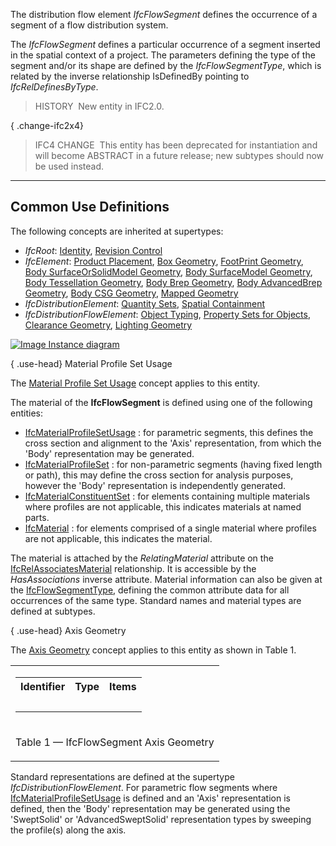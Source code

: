 ﻿The distribution flow element _IfcFlowSegment_ defines the occurrence of a segment of a flow distribution system.

The _IfcFlowSegment_ defines a particular occurrence of a segment inserted in the spatial context of a project. The parameters defining the type of the segment and/or its shape are defined by the _IfcFlowSegmentType_, which is related by the inverse relationship IsDefinedBy pointing to _IfcRelDefinesByType_.

> HISTORY&nbsp; New entity in IFC2.0.

{ .change-ifc2x4}
> IFC4 CHANGE&nbsp; This entity has been deprecated for instantiation and will become ABSTRACT in a future release; new subtypes should now be used instead.

___
## Common Use Definitions
The following concepts are inherited at supertypes:

* _IfcRoot_: [Identity](../../templates/identity.htm), [Revision Control](../../templates/revision-control.htm)
* _IfcElement_: [Product Placement](../../templates/product-placement.htm), [Box Geometry](../../templates/box-geometry.htm), [FootPrint Geometry](../../templates/footprint-geometry.htm), [Body SurfaceOrSolidModel Geometry](../../templates/body-surfaceorsolidmodel-geometry.htm), [Body SurfaceModel Geometry](../../templates/body-surfacemodel-geometry.htm), [Body Tessellation Geometry](../../templates/body-tessellation-geometry.htm), [Body Brep Geometry](../../templates/body-brep-geometry.htm), [Body AdvancedBrep Geometry](../../templates/body-advancedbrep-geometry.htm), [Body CSG Geometry](../../templates/body-csg-geometry.htm), [Mapped Geometry](../../templates/mapped-geometry.htm)
* _IfcDistributionElement_: [Quantity Sets](../../templates/quantity-sets.htm), [Spatial Containment](../../templates/spatial-containment.htm)
* _IfcDistributionFlowElement_: [Object Typing](../../templates/object-typing.htm), [Property Sets for Objects](../../templates/property-sets-for-objects.htm), [Clearance Geometry](../../templates/clearance-geometry.htm), [Lighting Geometry](../../templates/lighting-geometry.htm)

[![Image](../../../img/diagram.png)&nbsp;Instance diagram](../../../annex/annex-d/common-use-definitions/ifcflowsegment.htm)

{ .use-head}
Material Profile Set Usage

The [Material Profile Set Usage](../../templates/material-profile-set-usage.htm) concept applies to this entity.

The material of the **IfcFlowSegment** is defined using one of the following entities:

* [IfcMaterialProfileSetUsage](../../ifcmaterialresource/lexical/ifcmaterialprofilesetusage.htm) : for parametric segments, this defines the cross section and alignment to the 'Axis' representation, from which the 'Body' representation may be generated.
* [IfcMaterialProfileSet](../../ifcmaterialresource/lexical/ifcmaterialprofilesetusage.htm) : for non-parametric segments (having fixed length or path), this may define the cross section for analysis purposes, however the 'Body' representation is independently generated.
* [IfcMaterialConstituentSet](../../ifcmaterialresource/lexical/ifcmaterialconstituentset.htm) : for elements containing multiple materials where profiles are not applicable, this indicates materials at named parts. 
*  [IfcMaterial](../../ifcmaterialresource/lexical/ifcmaterial.htm) : for elements comprised of a single material where profiles are not applicable, this indicates the material.

The material is attached by the _RelatingMaterial_ attribute on the [IfcRelAssociatesMaterial](../../ifcproductextension/lexical/ifcrelassociatesmaterial.htm) relationship. It is accessible by the _HasAssociations_ inverse attribute. Material information can also be given at the [IfcFlowSegmentType](../../ifcsharedbldgserviceelements/lexical/ifcflowsegmenttype.htm), defining the common attribute data for all occurrences of the same type. Standard names and material types are defined at subtypes.

  
  
{ .use-head}
Axis Geometry

The [Axis Geometry](../../templates/axis-geometry.htm) concept applies to this entity as shown in Table 1.

<table>
<tr><td>
<table class="gridtable">
<tr><th><b>Identifier</b></th><th><b>Type</b></th><th><b>Items</b></th></tr>
<tr><td>&nbsp;</td><td>&nbsp;</td><td>&nbsp;</td></tr>
</table>
</td></tr>
<tr><td><p class="table">Table 1 &mdash; IfcFlowSegment Axis Geometry</p></td></tr></table>

Standard representations are defined at the supertype _IfcDistributionFlowElement_. For parametric flow segments where [IfcMaterialProfileSetUsage](../../ifcmaterialresource/lexical/ifcmaterialprofilesetusage.htm) is defined and an 'Axis' representation is defined, then the 'Body' representation may be generated using the 'SweptSolid' or 'AdvancedSweptSolid' representation types by sweeping the profile(s) along the axis.